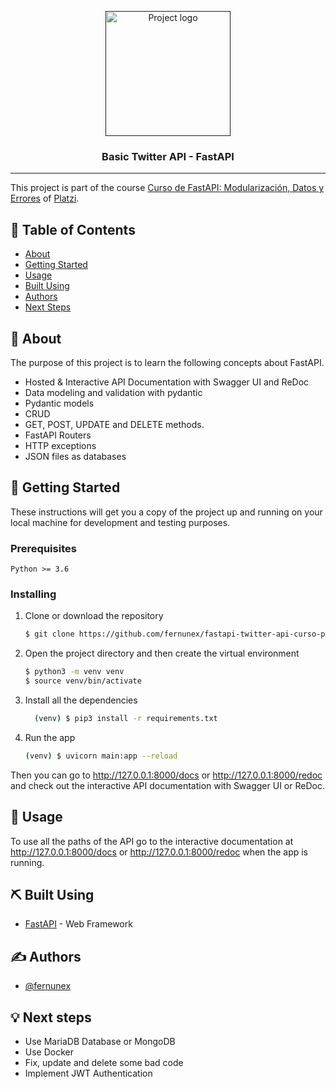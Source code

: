 <p align="center">
  <a href="" rel="noopener">
 <img width=200px height=200px src="https://user-images.githubusercontent.com/49699693/231891944-e7ae95dd-3512-4e70-a759-9cd9a10d0103.png" alt="Project logo"></a>
</p>
<h3 align="center">Basic Twitter API - FastAPI</h3>

---

 This project is part of the course [Curso de FastAPI: Modularización, Datos y Errores](https://platzi.com/cursos/fastapi-errores/) of [Platzi](https://platzi.com).



## 📝 Table of Contents

- [About](#about)
- [Getting Started](#getting_started)
- [Usage](#usage)
- [Built Using](#built_using)
- [Authors](#authors)
- [Next Steps](#next-steps)

## 🧐 About <a name = "about"></a>

The purpose of this project is to learn the following concepts about FastAPI.
  - Hosted & Interactive API Documentation with Swagger UI and ReDoc
  - Data modeling and validation with pydantic
  - Pydantic models
  - CRUD
  - GET, POST, UPDATE and DELETE methods.
  - FastAPI Routers
  - HTTP exceptions
  - JSON files as databases


## 🏁 Getting Started <a name = "getting_started"></a>

These instructions will get you a copy of the project up and running on your local machine for development and testing purposes.

### Prerequisites

    Python >= 3.6

### Installing

1. Clone or download the repository

    ```bash
    $ git clone https://github.com/fernunex/fastapi-twitter-api-curso-project
    ```

2. Open the project directory and then create the virtual environment

    ```bash
    $ python3 -m venv venv
    $ source venv/bin/activate
    ```

3. Install all the dependencies

    ```bash
      (venv) $ pip3 install -r requirements.txt
    ```

4. Run the app

    ```bash
    (venv) $ uvicorn main:app --reload
    ```

Then you can go to http://127.0.0.1:8000/docs or http://127.0.0.1:8000/redoc and check out the interactive API documentation with Swagger UI or ReDoc.


## 🎈 Usage <a name="usage"></a>

To use all the paths of the API go to the interactive documentation at http://127.0.0.1:8000/docs or http://127.0.0.1:8000/redoc when the app is running.

## ⛏️ Built Using <a name = "built_using"></a>

- [FastAPI](https://fastapi.tiangolo.com/) - Web Framework

## ✍️ Authors <a name = "authors"></a>

- [@fernunex](https://github.com/fernunex)


## 💡 Next steps <a name = "next-steps"></a>

- Use MariaDB Database or MongoDB
- Use Docker
- Fix, update and delete some bad code
- Implement JWT Authentication
